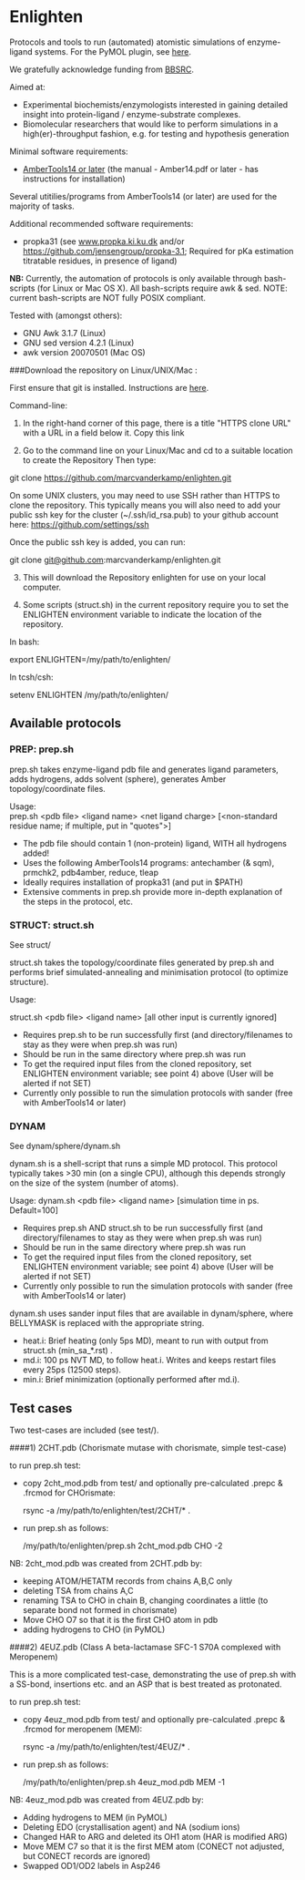 Enlighten
============

Protocols and tools to run (automated) atomistic simulations of enzyme-ligand systems.
For the PyMOL plugin, see [here](https://github.com/marcvanderkamp/enlighten/blob/master/Pymol/README.md).

We gratefully acknowledge funding from [BBSRC](http://www.bbsrc.ac.uk).

Aimed at:
 
- Experimental biochemists/enzymologists interested in gaining detailed insight into protein-ligand / enzyme-substrate complexes.
- Biomolecular researchers that would like to perform simulations in a high(er)-throughput fashion, e.g. for testing and hypothesis generation

Minimal software requirements:

- [AmberTools14 or later](http://www.ambermd.org) (the manual - Amber14.pdf or later - has instructions for installation)

Several utitilies/programs from AmberTools14 (or later) are used for the majority of tasks.

Additional recommended software requirements:

- propka31 (see www.propka.ki.ku.dk and/or https://github.com/jensengroup/propka-3.1; Required for pKa estimation titratable residues, in presence of ligand)


**NB:** Currently, the automation of protocols is only available through bash-scripts (for Linux or Mac OS X).
All bash-scripts require awk & sed.
NOTE: current bash-scripts are NOT fully POSIX compliant.

Tested with (amongst others):

- GNU Awk 3.1.7 (Linux)
- GNU sed version 4.2.1 (Linux)
- awk version 20070501 (Mac OS)



###Download the repository on Linux/UNIX/Mac :   

First ensure that git is installed. Instructions are [here](http://git-scm.com/downloads). 

Command-line:

1) In the right-hand corner of this page, there is a title "HTTPS clone URL" with a URL in a field below it.
Copy this link 

2) Go to the command line on your Linux/Mac and cd to a suitable location to create the Repository
Then type:

git clone https://github.com/marcvanderkamp/enlighten.git

On some UNIX clusters, you may need to use SSH rather than HTTPS to clone the repository.
This typically means you will also need to add your public ssh key for the cluster (~/.ssh/id_rsa.pub) to your github account here: https://github.com/settings/ssh

Once the public ssh key is added, you can run:

git clone git@github.com:marcvanderkamp/enlighten.git



3) This will download the Repository enlighten for use on your local computer. 

4) Some scripts (struct.sh) in the current repository require you to set the ENLIGHTEN environment variable to indicate the location of the repository. 

In bash:

export ENLIGHTEN=/my/path/to/enlighten/

In tcsh/csh:

setenv ENLIGHTEN /my/path/to/enlighten/


## Available protocols
### PREP: prep.sh
prep.sh takes enzyme-ligand pdb file and generates ligand parameters, adds hydrogens, adds solvent (sphere), generates Amber topology/coordinate files.

  Usage:  
  prep.sh \<pdb file\> \<ligand name\> \<net ligand charge\> [\<non-standard residue name; if multiple, put in "quotes"\>]
- The pdb file should contain 1 (non-protein) ligand, WITH all hydrogens added!
- Uses the following AmberTools14 programs: antechamber (& sqm), prmchk2, pdb4amber, reduce, tleap 
- Ideally requires installation of propka31 (and put in $PATH)
- Extensive comments in prep.sh provide more in-depth explanation of the steps in the protocol, etc.

### STRUCT: struct.sh
See struct/

struct.sh takes the topology/coordinate files generated by prep.sh and performs brief simulated-annealing and minimisation protocol (to optimize structure).

  Usage:
  
  struct.sh \<pdb file\> \<ligand name\> [all other input is currently ignored]
- Requires prep.sh to be run successfully first (and directory/filenames to stay as they were when prep.sh was run)
- Should be run in the same directory where prep.sh was run
- To get the required input files from the cloned repository, set ENLIGHTEN environment variable; see point 4) above (User will be alerted if not SET)
- Currently only possible to run the simulation protocols with sander (free with AmberTools14 or later)


### DYNAM
See dynam/sphere/dynam.sh

dynam.sh is a shell-script that runs a simple MD protocol. This protocol typically takes >30 min (on a single CPU), although this depends strongly on the size of the system (number of atoms).

Usage:
  dynam.sh \<pdb file\> \<ligand name\> [simulation time in ps. Default=100]
- Requires prep.sh AND struct.sh to be run successfully first (and directory/filenames to stay as they were when prep.sh was run)
- Should be run in the same directory where prep.sh was run
- To get the required input files from the cloned repository, set ENLIGHTEN environment variable; see point 4) above (User will be alerted if not SET)
- Currently only possible to run the simulation protocols with sander (free with AmberTools14 or later)

dynam.sh uses sander input files that are available in dynam/sphere, where BELLYMASK is replaced with the appropriate string.
- heat.i: Brief heating (only 5ps MD), meant to run with output from struct.sh (min_sa_*.rst) .
- md.i: 100 ps NVT MD, to follow heat.i. Writes and keeps restart files every 25ps (12500 steps).
- min.i: Brief minimization (optionally performed after md.i). 


## Test cases
Two test-cases are included (see test/).

####1) 2CHT.pdb 
 (Chorismate mutase with chorismate, simple test-case)

to run prep.sh test:
- copy 2cht_mod.pdb from test/ and optionally pre-calculated .prepc & .frcmod for CHOrismate:
  
  rsync -a /my/path/to/enlighten/test/2CHT/* .
- run prep.sh as follows:
  
  /my/path/to/enlighten/prep.sh 2cht_mod.pdb CHO -2
  
NB:  2cht_mod.pdb was created from 2CHT.pdb by:
- keeping ATOM/HETATM records from chains A,B,C only
- deleting TSA from chains A,C
- renaming TSA to CHO in chain B, changing coordinates a little (to separate bond not formed in chorismate)
- Move CHO O7 so that it is the first CHO atom in pdb
- adding hydrogens to CHO (in PyMOL)


####2) 4EUZ.pdb 
 (Class A beta-lactamase SFC-1 S70A complexed with Meropenem)

This is a more complicated test-case, demonstrating the use of prep.sh with a SS-bond, insertions etc. and an ASP that is best treated as protonated.

to run prep.sh test:
- copy 4euz_mod.pdb from test/ and optionally pre-calculated .prepc & .frcmod for meropenem (MEM):

  rsync -a /my/path/to/enlighten/test/4EUZ/* .
- run prep.sh as follows:

  /my/path/to/enlighten/prep.sh 4euz_mod.pdb MEM -1

NB: 4euz_mod.pdb was created from 4EUZ.pdb by:
- Adding hydrogens to MEM (in PyMOL)
- Deleting EDO (crystallisation agent) and NA (sodium ions)
- Changed HAR to ARG and deleted its OH1 atom (HAR is modified ARG)
- Move MEM C7 so that it is the first MEM atom (CONECT not adjusted, but CONECT records are ignored)
- Swapped OD1/OD2 labels in Asp246
